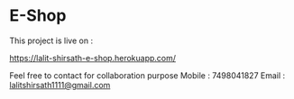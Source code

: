 # E-Shop
 
 This project is live on :
 
 https://lalit-shirsath-e-shop.herokuapp.com/

Feel free to contact for collaboration purpose
Mobile : 7498041827
Email : lalitshirsath1111@gmail.com
